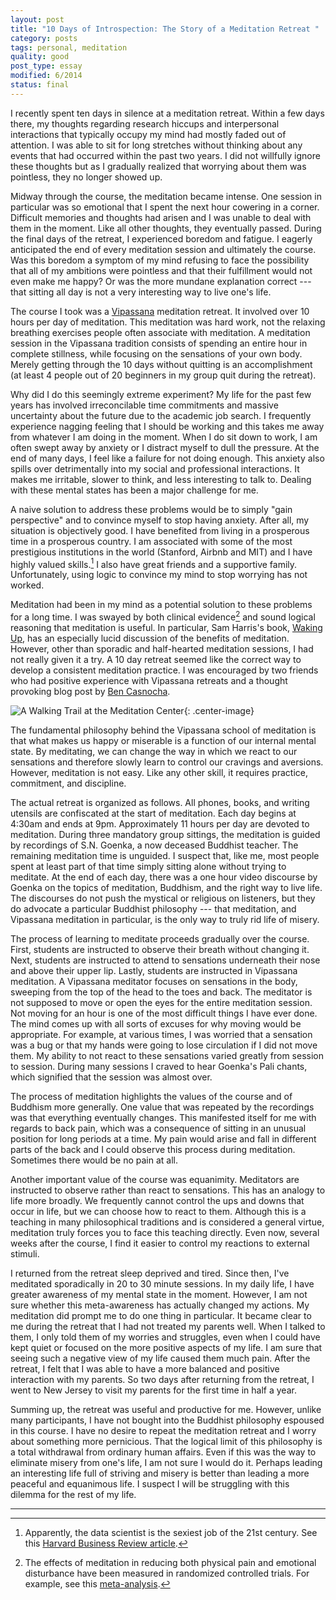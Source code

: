 ```yaml
---
layout: post
title: "10 Days of Introspection: The Story of a Meditation Retreat "
category: posts
tags: personal, meditation
quality: good
post_type: essay
modified: 6/2014
status: final
---
```


I recently spent ten days in silence at a meditation retreat. Within a few days there, my thoughts regarding research hiccups and interpersonal interactions that typically occupy my mind had mostly faded out of attention. I was able to sit for long stretches without thinking about any events that had occurred within the past two years. I did not willfully ignore these thoughts but as I gradually realized that worrying about them was pointless, they no longer showed up. 

Midway through the course, the meditation became intense. One session in particular was so emotional that I spent the next hour cowering in a corner. Difficult memories and thoughts had arisen and I was unable to deal with them in the moment. Like all other thoughts, they eventually passed. During the final days of the retreat, I experienced boredom and fatigue. I eagerly anticipated the end of every meditation session and ultimately the course. Was this boredom a symptom of my mind refusing to face the possibility that all of my ambitions were pointless and that their fulfillment would not even make me happy? Or was the more mundane explanation correct --- that sitting all day is not a very interesting way to live one's life. 

The course I took was a [Vipassana](http://en.wikipedia.org/wiki/Vipassan%C4%81) meditation retreat. It involved over 10 hours per day of meditation. This meditation was hard work, not the relaxing breathing exercises people often associate with meditation. A meditation session in the Vipassana tradition consists of spending an entire hour in complete stillness, while focusing on the sensations of your own body. Merely getting through the 10 days without quitting is an accomplishment (at least 4 people out of 20 beginners in my group quit during the retreat). 

Why did I do this seemingly extreme experiment? My life for the past few years has involved irreconcilable time commitments and massive uncertainty about the future due to the academic job search. I frequently experience nagging feeling that I should be working and this takes me away from whatever I am doing in the moment. When I do sit down to work, I am often swept away by anxiety or I distract myself to dull the pressure. At the end of many days, I feel like a failure for not doing enough. This anxiety also spills over detrimentally into my social and professional interactions. It makes me irritable, slower to think, and less interesting to talk to. Dealing with these mental states has been a major challenge for me.

A naive solution to address these problems would be to simply "gain perspective" and to convince myself to stop having anxiety. After all, my situation is objectively good. I have benefited from living in a prosperous time in a prosperous country. I am associated with some of the most prestigious institutions in the world (Stanford, Airbnb and MIT) and I have highly valued skills.[^0] I also have great friends and a supportive family. Unfortunately, using logic to convince my mind to stop worrying has not worked.

Meditation had been in my mind as a potential solution to these problems for a long time. I was swayed by both clinical evidence[^1] and sound logical reasoning that meditation is useful. In particular, Sam Harris's book, [Waking Up](http://www.amazon.com/gp/product/1451636016/ref=as_li_tl?ie=UTF8&camp=1789&creative=9325&creativeASIN=1451636016&linkCode=as2&tag=andrfrad-20&linkId=UHQQE3PIXRJZ77XH), has an especially lucid discussion of the benefits of meditation. However, other than sporadic and half-hearted meditation sessions, I had not really given it a try. A 10 day retreat seemed like the correct way to develop a consistent meditation practice. I was encouraged by two friends who had positive experience with Vipassana retreats and a thought provoking blog post by [Ben Casnocha](http://casnocha.com/2012/08/reflections-and-impressions-from-a-10-day-meditation-course.html). 

![A Walking Trail at the Meditation Center](http://www.andreyfradkin.com/assets/forest_meditation.jpg){: .center-image}

The fundamental philosophy behind the Vipassana school of meditation is that what makes us happy or miserable is a function of our internal mental state. By meditating, we can change the way in which we react to our sensations and therefore slowly learn to control our cravings and aversions. However, meditation is not easy. Like any other skill, it requires practice, commitment, and discipline.

The actual retreat is organized as follows. All phones, books, and writing utensils are confiscated at the start of meditation. Each day begins at 4:30am and ends at 9pm. Approximately 11 hours per day are devoted to meditation. During three mandatory group sittings, the meditation is guided by recordings of S.N. Goenka, a now deceased Buddhist teacher. The remaining meditation time is unguided. I suspect that, like me, most people spent at least part of that time simply sitting alone without trying to meditate. At the end of each day, there was a one hour video discourse by Goenka on the topics of meditation, Buddhism, and the right way to live life. The discourses do not push the mystical or religious on listeners, but they do advocate a particular Buddhist philosophy --- that meditation, and Vipassana meditation in particular, is the only way to truly rid life of misery.

The process of learning to meditate proceeds gradually over the course. First, students are instructed to observe their breath without changing it. Next, students are instructed to attend to sensations underneath their nose and above their upper lip. Lastly, students are instructed in Vipassana meditation. A Vipassana meditator focuses on sensations in the body, sweeping from the top of the head to the toes and back. The meditator is not supposed to move or open the eyes for the entire meditation session. Not moving for an hour is one of the most difficult things I have ever done. The mind comes up with all sorts of excuses for why moving would be appropriate. For example, at various times, I was worried that a sensation was a bug or that my hands were going to lose circulation if I did not move them. My ability to not react to these sensations varied greatly from session to session. During many sessions I craved to hear Goenka's Pali chants, which signified that the session was almost over. 

The process of meditation highlights the values of the course and of Buddhism more generally. One value that was repeated by the recordings was that everything eventually changes. This manifested itself for me with regards to back pain, which was a consequence of sitting in an unusual position for long periods at a time. My pain would arise and fall in different parts of the back and I could observe this process during meditation. Sometimes there would be no pain at all. 

Another important value of the course was equanimity. Meditators are instructed to observe rather than react to sensations. This has an analogy to life more broadly. We frequently cannot control the ups and downs that occur in life, but we can choose how to react to them. Although this is a teaching in many philosophical traditions and is considered a general virtue, meditation truly forces you to face this teaching directly. Even now, several weeks after the course, I find it easier to control my reactions to external stimuli. 

I returned from the retreat sleep deprived and tired. Since then, I've meditated sporadically in 20 to 30 minute sessions. In my daily life, I have greater awareness of my mental state in the moment. However, I am not sure whether this meta-awareness has actually changed my actions. My meditation did prompt me to do one thing in particular. It became clear to me during the retreat that I had not treated my parents well. When I talked to them, I only told them of my worries and struggles, even when I could have kept quiet or focused on the more positive aspects of my life. I am sure that seeing such a negative view of my life caused them much pain. After the retreat, I felt that I was able to have a more balanced and positive interaction with my parents. So two days after returning from the retreat, I went to New Jersey to visit my parents for the first time in half a year. 

Summing up, the retreat was useful and productive for me. However, unlike many participants, I have not bought into the Buddhist philosophy espoused in this course. I have no desire to repeat the meditation retreat and I worry about something more pernicious. That the logical limit of this philosophy is a total withdrawal from ordinary human affairs. Even if this was the way to eliminate misery from one's life, I am not sure I would do it. Perhaps leading an interesting life full of striving and misery is better than leading a more peaceful and equanimous life. I suspect I will be struggling with this dilemma for the rest of my life. 

---
[^0]: Apparently, the data scientist is the sexiest job of the 21st century. See this [Harvard Business Review article](https://hbr.org/2012/10/data-scientist-the-sexiest-job-of-the-21st-century/).  
[^1]: The effects of meditation in reducing both physical pain and emotional disturbance have been measured in randomized controlled trials. For example, see this [meta-analysis](http://www.sciencedirect.com/science/article/pii/S0272735813000731).


